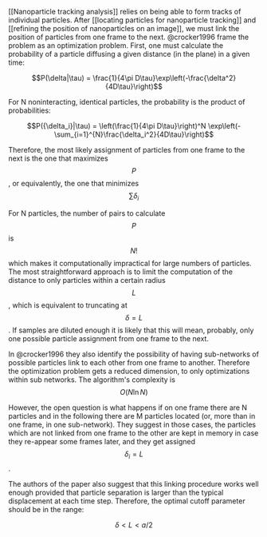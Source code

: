[[Nanoparticle tracking analysis]] relies on being able to form tracks of individual particles. After [[locating particles for nanoparticle tracking]] and [[refining the position of nanoparticles on an image]], we must link the position of particles from one frame to the next. @crocker1996 frame the problem as an optimization problem. First, one must calculate the probability of a particle diffusing a given distance (in the plane) in a given time:

$$P(\delta|\tau) = \frac{1}{4\pi D\tau}\exp\left(-\frac{\delta^2}{4D\tau}\right)$$

For N noninteracting, identical particles, the probability is the product of probabilities:

$$P({\delta_i}|\tau) = \left(\frac{1}{4\pi D\tau}\right)^N \exp\left(-\sum_{i=1}^{N}\frac{\delta_i^2}{4D\tau}\right)$$

Therefore, the most likely assignment of particles from one frame to the next is the one that maximizes $$P$$, or equivalently, the one that minimizes $$\sum\delta_i$$

For N particles, the number of pairs to calculate $$P$$ is $$N!$$ which makes it computationally impractical for large numbers of particles. The most straightforward approach is to limit the computation of the distance to only particles within a certain radius $$L$$, which is equivalent to truncating at $$\delta=L$$ . If samples are diluted enough it is likely that this will mean, probably, only one possible particle assignment from one frame to the next. 

In @crocker1996 they also identify the possibility of having sub-networks of possible particles link to each other from one frame to another. Therefore the optimization problem gets a reduced dimension, to only optimizations within sub networks. The algorithm's complexity is $$O(N\ln N)$$ 

However, the open question is what happens if on one frame there are N particles and in the following there are M particles located (or, more than in one frame, in one sub-network). They suggest in those cases, the particles which are not linked from one frame to the other are kept in memory in case they re-appear some frames later, and they get assigned $$\delta_i=L$$.

The authors of the paper also suggest that this linking procedure works well enough provided that particle separation is larger than the typical displacement at each time step. Therefore, the optimal cutoff parameter should be in the range:

$$\delta \lt L \lt a/2$$


